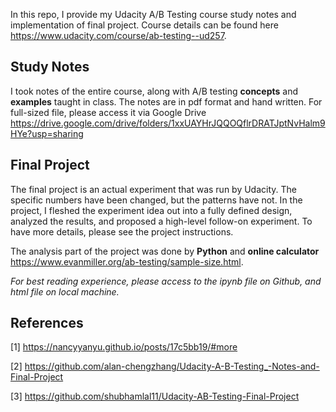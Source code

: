In this repo, I provide my Udacity A/B Testing course study notes and implementation of final project. 
Course details can be found here https://www.udacity.com/course/ab-testing--ud257. 

## Study Notes

I took notes of the entire course, along with A/B testing **concepts** and **examples** taught in class. The notes are in pdf format and hand written. 
For full-sized file, please access it via Google Drive https://drive.google.com/drive/folders/1xxUAYHrJQQOQflrDRATJptNvHalm9HYe?usp=sharing

## Final Project

The final project is an actual experiment that was run by Udacity. The specific numbers have been changed, but the patterns have not. 
In the project, I fleshed the experiment idea out into a fully defined design, analyzed the results, and proposed a high-level follow-on experiment. 
To have more details, please see the project instructions.

The analysis part of the project was done by **Python** and **online calculator** https://www.evanmiller.org/ab-testing/sample-size.html.

*For best reading experience, please access to the ipynb file on Github, and html file on local machine.*

## References

[1] https://nancyyanyu.github.io/posts/17c5bb19/#more

[2] https://github.com/alan-chengzhang/Udacity-A-B-Testing_-Notes-and-Final-Project

[3] https://github.com/shubhamlal11/Udacity-AB-Testing-Final-Project
